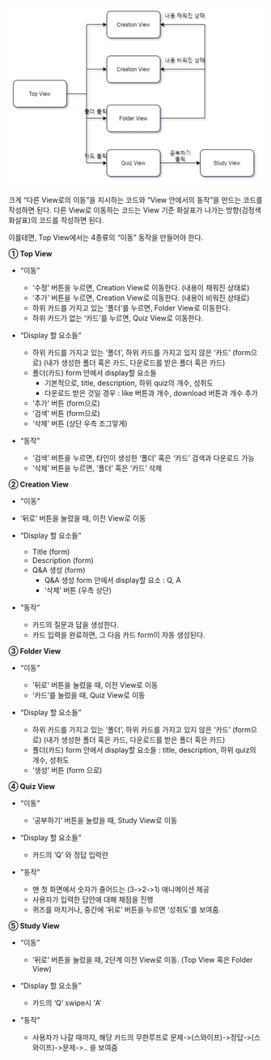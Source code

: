 ![IA_Diagram](./imgs_for_document/IA_Diagram.jpg)

크게 “다른 View로의 이동”을 지시하는 코드와 “View 안에서의 동작”을 만드는 코드를 작성하면 된다. 다른 View로 이동하는 코드는 View 기준 화살표가 나가는 방향(검정색 화살표)의 코드를 작성하면 된다. 

이를테면, Top View에서는 4종류의 “이동” 동작을 만들어야 한다.

 

 

**① Top View**

- “이동”
  - ‘수정’ 버튼을 누르면, Creation View로 이동한다. (내용이 채워진 상태로)
  - ‘추가’ 버튼을 누르면, Creation View로 이동한다. (내용이 비워진 상태로)
  - 하위 카드를 가지고 있는 ‘폴더’를 누르면, Folder View로 이동한다.
  - 하위 카드가 없는 ‘카드’를 누르면, Quiz View로 이동한다.

 

- “Display 할 요소들”
  - 하위 카드를 가지고 있는 ‘폴더’, 하위 카드를 가지고 있지 않은 ‘카드’ (form으로) (내가 생성한 폴더 혹은 카드, 다운로드를 받은 폴더 혹은 카드)
  - 폴더(카드) form 안에서 display할 요소들 
    - 기본적으로, title, description, 하위 quiz의 개수, 성취도
    - 다운로드 받은 것일 경우 : like 버튼과 개수, download 버튼과 개수 추가 
  - ‘추가’ 버튼 (form으로)
  - ‘검색’ 버튼 (form으로)
  - ‘삭제’ 버튼 (상단 우측 조그맣게)

 

- “동작”
  - ‘검색’ 버튼을 누르면, 타인이 생성한 ‘폴더’ 혹은 ‘카드’ 검색과 다운로드 가능
  - ‘삭제’ 버튼을 누르면, ‘폴더’ 혹은 ‘카드’ 삭제 

 

**② Creation View**

- "이동"
- ‘뒤로’ 버튼을 눌렀을 때, 이전 View로 이동

 

- “Display 할 요소들”
  - Title (form)
  - Description (form)
  - Q&A 생성 (form)
    - Q&A 생성 form 안에서 display할 요소 : Q, A
    - ‘삭제’ 버튼 (우측 상단)



- “동작”
  - 카드의 질문과 답을 생성한다.
  - 카드 입력을 완료하면, 그 다음 카드 form이 자동 생성된다.

 

**③ Folder View**

- “이동”
  - ‘뒤로’ 버튼을 눌렀을 때, 이전 View로 이동
  - ‘카드’를 눌렀을 때, Quiz View로 이동

 

- “Display 할 요소들”
  - 하위 카드를 가지고 있는 ‘폴더’, 하위 카드를 가지고 있지 않은 ‘카드’ (form으로) (내가 생성한 폴더 혹은 카드, 다운로드를 받은 폴더 혹은 카드)
  - 폴더(카드) form 안에서 display할 요소들 : title, description, 하위 quiz의 개수, 성취도
  - ‘생성’ 버튼 (form 으로)

 

**④ Quiz View**

- “이동”
  - ‘공부하기’ 버튼을 눌렀을 때, Study View로 이동

 

- “Display 할 요소들”
  - 카드의 ‘Q’ 와 정답 입력란

 

- "동작"
  - 맨 첫 화면에서 숫자가 줄어드는 (3->2->1) 애니메이션 제공
  - 사용자가 입력한 답안에 대해 채점을 진행
  - 퀴즈를 마치거나, 중간에 ‘뒤로’ 버튼을 누르면 ‘성취도’를 보여줌.

 

**⑤ Study View**

- “이동”
  - ‘뒤로’ 버튼을 눌렀을 때, 2단계 이전 View로 이동. (Top View 혹은 Folder View)

 

- “Display 할 요소들”
  - 카드의 ‘Q’ swipe시 ‘A’

 

- "동작"
  - 사용자가 나갈 때까지, 해당 카드의 무한루프로 문제->(스와이프)->정답->(스와이프)->문제->.. 을 보여줌